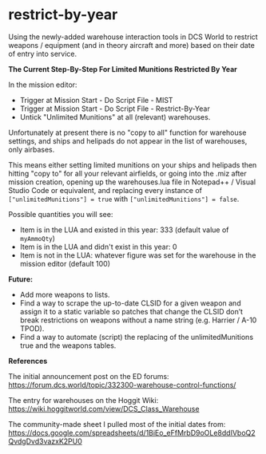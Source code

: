 # restrict-by-year
Using the newly-added warehouse interaction tools in DCS World to restrict weapons / equipment (and in theory aircraft and more) based on their date of entry into service.

**The Current Step-By-Step For Limited Munitions Restricted By Year**

In the mission editor:
- Trigger at Mission Start - Do Script File - MIST
- Trigger at Mission Start - Do Script File - Restrict-By-Year
- Untick "Unlimited Munitions" at all (relevant) warehouses.

Unfortunately at present there is no "copy to all" function for warehouse settings, and ships and helipads do not appear in the list of warehouses, only airbases.

This means either setting limited munitions on your ships and helipads then hitting "copy to" for all your relevant airfields, or going into the .miz after mission creation, opening up the warehouses.lua file in Notepad++ / Visual Studio Code or equivalent, and replacing every instance of `["unlimitedMunitions"] = true` with `["unlimitedMunitions"] = false`.

Possible quantities you will see:

- Item is in the LUA and existed in this year: 333 (default value of `myAmmoQty`)
- Item is in the LUA and didn't exist in this year: 0
- Item is not in the LUA: whatever figure was set for the warehouse in the mission editor (default 100)

**Future:**

- Add more weapons to lists.
- Find a way to scrape the up-to-date CLSID for a given weapon and assign it to a static variable so patches that change the CLSID don’t break restrictions on weapons without a name string (e.g. Harrier / A-10 TPOD).
- Find a way to automate (script) the replacing of the unlimitedMunitions true and the weapons tables.

**References**

The initial announcement post on the ED forums: https://forum.dcs.world/topic/332300-warehouse-control-functions/

The entry for warehouses on the Hoggit Wiki: https://wiki.hoggitworld.com/view/DCS_Class_Warehouse

The community-made sheet I pulled most of the initial dates from: https://docs.google.com/spreadsheets/d/1BiEo_eFfMrbD9oOLe8ddIVboQ2QvdgDvd3vazxK2PU0
